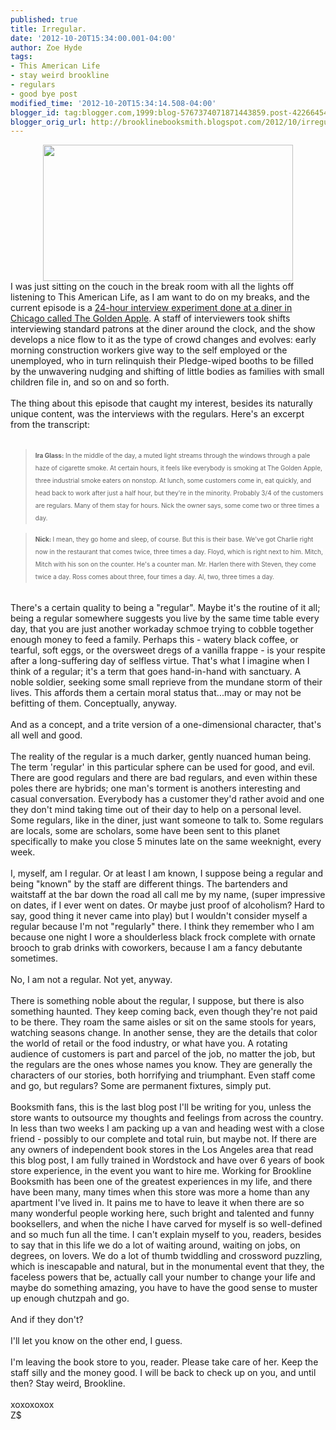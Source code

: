 ```yaml
---
published: true
title: Irregular.
date: '2012-10-20T15:34:00.001-04:00'
author: Zoe Hyde
tags:
- This American Life
- stay weird brookline
- regulars
- good bye post
modified_time: '2012-10-20T15:34:14.508-04:00'
blogger_id: tag:blogger.com,1999:blog-5767374071871443859.post-4226645424876643503
blogger_orig_url: http://brooklinebooksmith.blogspot.com/2012/10/irregular.html
---
```


<div class="separator" style="clear: both; text-align: center;"><a href="http://www.ibiblio.org/wm/paint/auth/hopper/street/hopper.nighthawks.jpg" imageanchor="1" style="margin-left: 1em; margin-right: 1em;"><img border="0" height="218" src="http://www.ibiblio.org/wm/paint/auth/hopper/street/hopper.nighthawks.jpg" width="400" /></a></div><div class="tr_bq">I was just sitting on the couch in the break room with all the lights off listening to This American Life, as I am want to do on my breaks, and the current episode is a <a href="http://www.thisamericanlife.org/radio-archives/episode/172/24-hours-at-the-golden-apple" target="_blank">24-hour interview experiment done at a diner in Chicago called The Golden Apple</a>. A staff of interviewers took shifts interviewing standard patrons at the diner around the clock, and the show develops a nice flow to it as the type of crowd changes and evolves: early morning construction workers give way to the self employed or the unemployed, who in turn relinquish their Pledge-wiped booths to be filled by the unwavering nudging and shifting of little bodies as families with small children file in, and so on and so forth.&nbsp;</div><br />The thing about this episode that caught my interest, besides its naturally unique content, was the interviews with the regulars. Here's an excerpt from the transcript:<br /><br /><blockquote><span style="font-family: inherit; font-size: x-small;"><b>Ira Glass:</b>&nbsp;<span style="background-color: white; line-height: 20px;">In the middle of the day, a muted light streams through the windows through a pale haze of cigarette smoke. At certain hours, it feels like everybody is smoking at The Golden Apple, three industrial smoke eaters on nonstop. At lunch, some customers come in, eat quickly, and head back to work after just a half hour, but they're in the minority. Probably 3/4 of the customers are regulars. Many of them stay for hours. Nick the owner says, some come two or three times a day.</span></span></blockquote><blockquote class="tr_bq"><span style="font-family: inherit; font-size: x-small;"><b style="background-color: white; line-height: 20px;">Nick:&nbsp;</b><span style="background-color: white; line-height: 20px;">I mean, they go home and sleep, of course. But this is their base. We've got Charlie right now in the restaurant that comes twice, three times a day. Floyd, which is right next to him. Mitch, Mitch with his son on the counter. He's a counter man. Mr. Harlen there with Steven, they come twice a day. Ross comes about three, four times a day. Al, two, three times a day.</span></span></blockquote><br />There's a certain quality to being a "regular". Maybe it's the routine of it all; being a regular somewhere suggests you live by the same time table every day, that you are just another workaday schmoe trying to cobble together enough money to feed a family. Perhaps this - watery black coffee, or tearful, soft eggs, or the oversweet dregs of a vanilla frappe - is your respite after a long-suffering day of selfless virtue. That's what I imagine when I think of a regular; it's a term that goes hand-in-hand with sanctuary. A noble soldier, seeking some small reprieve from the mundane storm of their lives. This affords them a certain moral status that...may or may not be befitting of them. Conceptually, anyway.<br /><br />And as a concept, and a trite version of a one-dimensional character, that's all well and good.<br /><br />The reality of the regular is a much darker, gently nuanced human being. The term 'regular' in this particular sphere can be used for good, and evil. There are good regulars and there are bad regulars, and even within these poles there are hybrids; one man's torment is anothers interesting and casual conversation. Everybody has a customer they'd rather avoid and one they don't mind taking time out of their day to help on a personal level. Some regulars, like in the diner, just want someone to talk to. Some regulars are locals, some are scholars, some have been sent to this planet specifically to make you close 5 minutes late on the same weeknight, every week.<br /><br />I, myself, am I regular. Or at least I am known, I suppose being a regular and being "known" by the staff are different things. The bartenders and waitstaff at the bar down the road all call me by my name, (super impressive on dates, if I ever went on dates. Or maybe just proof of alcoholism? Hard to say, good thing it never came into play) but I wouldn't consider myself a regular because I'm not "regularly" there. I think they remember who I am because one night I wore a shoulderless black frock complete with ornate brooch to grab drinks with coworkers, because I am a fancy debutante sometimes.<br /><br />No, I am not a regular. Not yet, anyway.<br /><br />There is something noble about the regular, I suppose, but there is also something haunted. They keep coming back, even though they're not paid to be there. They roam the same aisles or sit on the same stools for years, watching seasons change. In another sense, they are the details that color the world of retail or the food industry, or what have you. A rotating audience of customers is part and parcel of the job, no matter the job, but the regulars are the ones whose names you know. They are generally the characters of our stories, both horrifying and triumphant. Even staff come and go, but regulars? Some are permanent fixtures, simply put.<br /><br />Booksmith fans, this is the last blog post I'll be writing for you, unless the store wants to outsource my thoughts and feelings from across the country. In less than two weeks I am packing up a van and heading west with a close friend - possibly to our complete and total ruin, but maybe not. If there are any owners of independent book stores in the Los Angeles area that read this blog post, I am fully trained in Wordstock and have over 6 years of book store experience, in the event you want to hire me. Working for Brookline Booksmith has been one of the greatest experiences in my life, and there have been many, many times when this store was more a home than any apartment I've lived in. It pains me to have to leave it when there are so many wonderful people working here, such bright and talented and funny booksellers, and when the niche I have carved for myself is so well-defined and so much fun all the time. I can't explain myself to you, readers, besides to say that in this life we do a lot of waiting around, waiting on jobs, on degrees, on lovers. We do a lot of thumb twiddling and crossword puzzling, which is inescapable and natural, but in the monumental event that they, the faceless powers that be, actually call your number to change your life and maybe do something amazing, you have to have the good sense to muster up enough chutzpah and go.<br /><br />And if they don't?<br /><br />I'll let you know on the other end, I guess.<br /><br />I'm leaving the book store to you, reader. Please take care of her. Keep the staff silly and the money good. I will be back to check up on you, and until then? Stay weird, Brookline.<br /><br />xoxoxoxox<br />Z$
